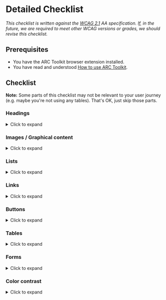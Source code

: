# Detailed Checklist

<i>This checklist is written against the [WCAG 2.1](https://www.w3.org/TR/WCAG21/) AA specification. If, in the future, we are required to meet other WCAG versions or grades, we should revise this checklist.</i>

## Prerequisites
- You have the ARC Toolkit browser extension installed.
- You have read and understood [How to use ARC Toolkit](how-to-arc-toolkit.md).

## Checklist

**Note:** Some parts of this checklist may not be relevant to your user journey (e.g. maybe you're not using any tables). That's OK, just skip those parts.

### Headings

<details>
<summary>Click to expand</summary>

**We should ensure that:**

- All headings use the correct semantic `<hX>` tag (e.g. `<h1>`).
- There is only be one `<h1>` element per page.
- All headings are written in the correct logical sequence.
  - The order should descend, a `<h4>` should not appear on the page before the first `<h3>` element
  - Heading levels should not be skipped. Don't jump from `<h1>` to `<h3>` and skip `<h2>`. See the *tips* section below for how you can fix styling issues caused by this.
- All heading text correctly describes the page/section it is in.

**How to test:**

- Run an audit in ARC Toolkit. Select the "Headings" test group. It will visually identify each heading on the page and raise any warnings.
- Navigate through the journey with a screen reader. Use only the "Navigate to next heading" shortcut.

**Tips:**

- If we have to use a `<h2>` but need the styles of a `<h3>`, we can easily select the correct styles using the [Wildcard `<Heading />` components](https://storybook.sgdev.org/?path=/story/wildcard-typography-all--simple).
  - Example: `<H3 as={H2}>Hello</H3>`
- If you are still unsure about something, consult the [W3 guide on headings](https://www.w3.org/WAI/tutorials/page-structure/headings/).
</details>

### Images / Graphical content

<details>
<summary>Click to expand</summary>

**We should ensure that:**

- All `<img>` elements have an appropriate descriptive attribute
  - If it adds value to the user journey, the `alt` should describe the image.
  - If it does not add value (it is purely decorative), the `alt` attribute should explicitly be set as "".
    - Example: `<img alt=""/>`
  - If it contains text, the alt description should include the image's text.
- All `<svg>` elements have an appropriate descriptive attribute
  - If it adds value to the user journey, it should include a `<title>` element within the SVG. This element should be referenced through `aria-labelledby` on the `svg` element.
    - Example: `<svg aria-labelledby="svgtitle1"><title id="svgtitle1">Settings</title> [other svg code]</svg>`
    - **Note:** Our `mdi-react` icons currently do not support injecting a `<title>` element. We are currently investigating a solution in [this issue](https://github.com/sourcegraph/sourcegraph/issues/32379). 

**How to test:**

- Run an audit in ARC Toolkit. Select the "Images" test group. It will visually identify each image on the page and raise any warnings.
- Navigate through the journey with a screen reader. Watch out for any "unlabelled image" (or similar) readouts.

**Tips:**

- If you are still unsure about something, consult the [W3 guide on images](https://www.w3.org/WAI/tutorials/images/).
</details>

### Lists

<details>
<summary>Click to expand</summary>

**We should ensure that:**

- Lists of items that are related to each other use correct list elements.
  - Documentation on each list element: [`<ol>`](https://developer.mozilla.org/en-US/docs/Web/HTML/Element/ol), [`<ul>`](https://developer.mozilla.org/en-US/docs/Web/HTML/Element/ul), [`<li>`](https://developer.mozilla.org/en-US/docs/Web/HTML/Element/li), [`<dl>`](https://developer.mozilla.org/en-US/docs/Web/HTML/Element/dl).

**How to test:**

- Run an audit in ARC Toolkit. Select the "Lists" test group. It will visually identify each list on the page and raise any warnings. Check that everything that *should* be a list *is* a list.
</details>

### Links

<details>
<summary>Click to expand</summary>

**We should ensure that:**

- All actions that navigate use the `<a>` element.
- We never use the `<a>` element for an action that *does not* navigate.
- All `<a>` elements have a valid `href` attribute that describes where the user will be navigated to.
- All navigation actions are recognizable as links.
- All navigation actions are correct focus styles.

**How to test:**

- Run an audit in ARC Toolkit. Select the "Links" test group. It will visually identify each link on the page and raise any warnings. Check that everything that *should* be a link *is* a link.

**Tips**

- Use the [Wildcard `<Link />` component](https://storybook.sgdev.org/?path=/story/wildcard-link--simple).
</details>

### Buttons

<details>
<summary>Click to expand</summary>

**We should ensure that:**

- All actions that do not navigate use the `<button>` element.
- All `<button>` elements have a valid `type` attribute that describes the action.
- All button elements are recognizable as buttons.
- All button elements have correct focus styles.

**How to test:**

- Run an audit in ARC Toolkit. Select the "Buttons" test group. It will visually identify each button on the page and raise any warnings. Check that everything that *should* be a button *is* a button.

**Tips**

- Use the [Wildcard `<Button />` component](https://storybook.sgdev.org/?path=/story/wildcard-button--simple).
</details>

### Tables

<details>
<summary>Click to expand</summary>

**We should ensure that:**

- All tabular data uses the [`<table>`](https://developer.mozilla.org/en-US/docs/Web/HTML/Element/table) element and associated child elements such as `th` and `td`.
  - Do we need to display data in rows and columns? Use `<table>`.

**How to test:**

- Run an audit in ARC Toolkit. Select the "Tables" test group. It will visually identify each table on the page and raise any warnings.

**Tips**

- If you are still unsure about something, consult the [W3 guide on images](https://www.w3.org/WAI/tutorials/tables/).
</details>

### Forms

<details>
<summary>Click to expand</summary>

**We should ensure that:**

- All form inputs have a corresponding `<label>` element or `aria-label` attribute.
- Related form elements are grouped with `<fieldset>`.
  - Example: A group of radio buttons should be grouped within a `fieldset`
- Any errors are correctly associated with the relevant input.
  - Tip: Use `aria-describedby` to quickly link any relevant labels to the input.
- It is possible to identify error, warning and success states of the form through text.
  - We cannot assume that a user can identify these through color alone.
  - Note: Sometimes certain states can be implied (like seeing your form submission appear on the page). We still need to support users who won't be able to identify this. In this case, we should use `screenReaderAnnounce` to communicate messages to screen readers.

**Note:** Forms can be complex! We heavily encourage you to to seek further information using the [W3 forms guide](https://www.w3.org/WAI/tutorials/forms/). Accessibility guidelines can differ depending on the type of form.

**How to test:**

- Run an audit in ARC Toolkit. Select the "Forms" test group. It will visually identify each form and input on the page, show respective labels and raise any warnings.
- Complete the form using a screen reader. Be sure to test all states, including any errors.

**Tips**:

- If you are still unsure about something, consult the [W3 guide on forms](https://www.w3.org/WAI/tutorials/forms/).
</details>

### Color contrast

<details>
<summary>Click to expand</summary>

**We should ensure that:**

- Borders and icons have a contrast ratio of at least 3:1 against their backgrounds.
- Body text has contrast ratio of at least 4.5:1 against its background.
- Large text has a contrast ratio of at least 3:1 against its background.

**How to test:**

- Run an audit in ARC Toolkit. Select the "Color Contrast" test group. It will report any contrast violations on the current page.
- Be sure to run this audit in **both** dark and light themes.
</details>

